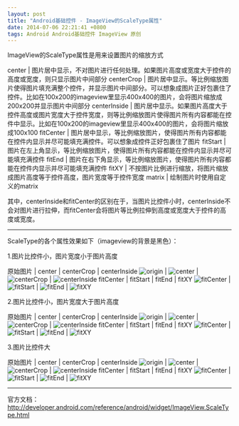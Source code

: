 ```yaml
---
layout: post
title: "Android基础控件 - ImageView的ScaleType属性"
date: 2014-07-06 22:21:41 +0800
tags: Android Android基础控件 ImageView 原创
---
```

<style type="text/css">
tr td:first-child{
  white-space: nowrap;
}
tr th:first-child{
  white-space: nowrap;
}
</style>
ImageView的ScaleType属性是用来设置图片的缩放方式


center 			| 图片居中显示，不对图片进行任何处理。如果图片高度或宽度大于控件的高度或宽度，则只显示图片中间部分
centerCrop 		| 图片居中显示。等比例缩放图片使得图片填充满整个控件，并显示图片中间部分。可以想象成图片正好包裹住了控件。比如在100x200的imageview里显示400x400的图片，会将图片缩放成200x200并显示图片中间部分
centerInside 	| 图片居中显示。如果图片高度大于控件高度或图片宽度大于控件宽度，则等比例缩放图片使得图片所有内容都能在控件中显示。比如在100x200的imageview里显示400x400的图片，会将图片缩放成100x100
fitCenter 		| 图片居中显示，等比例缩放图片，使得图片所有内容都能在控件内显示并尽可能填充满控件。可以想象成控件正好包裹住了图片
fitStart 		| 图片在左上角显示，等比例缩放图片，使得图片所有内容都能在控件内显示并尽可能填充满控件
fitEnd 			| 图片在右下角显示，等比例缩放图片，使得图片所有内容都能在控件内显示并尽可能填充满控件
fitXY 			| 不按图片比例进行缩放，将图片缩放成图片高度等于控件高度，图片宽度等于控件宽度
matrix 			| 绘制图片时使用自定义的matrix

其中，centerInside和fitCenter的区别在于，当图片比控件小时，centerInside不会对图片进行拉伸，而fitCenter会将图片等比例拉伸到高度或宽度大于控件的高度或宽度。  

***
ScaleType的各个属性效果如下（imageview的背景是黑色）：

1.图片比控件小，图片宽度小于图片高度  

原始图片 			| center 		| centerCrop | centerInside
![origin](http://phe7e07bw.bkt.clouddn.com/origin_80x92.jpg) | ![center](http://phe7e07bw.bkt.clouddn.com/center_80x92.png) | ![centerCrop](http://phe7e07bw.bkt.clouddn.com/centerCrop_80x92.png) | ![centerInside](http://phe7e07bw.bkt.clouddn.com/centerInside_80x92.png)
fitCenter | fitStart | fitEnd | fitXY
![fitCenter](http://phe7e07bw.bkt.clouddn.com/fitCenter_80x92.png) | ![fitStart](http://phe7e07bw.bkt.clouddn.com/fitStart_80x92.png) | ![fitEnd](http://phe7e07bw.bkt.clouddn.com/fitEnd_80x92.png) | ![fitXY](http://phe7e07bw.bkt.clouddn.com/fitXY_80x92.png)


2.图片比控件小，图片宽度大于图片高度

原始图片 			| center 		| centerCrop | centerInside
![origin](http://phe7e07bw.bkt.clouddn.com/origin_105x70.jpg) | ![center](http://phe7e07bw.bkt.clouddn.com/center_105x70.png) | ![centerCrop](http://phe7e07bw.bkt.clouddn.com/centerCrop_105x70.png) | ![centerInside](http://phe7e07bw.bkt.clouddn.com/centerInside_105x70.png)
fitCenter | fitStart | fitEnd | fitXY
![fitCenter](http://phe7e07bw.bkt.clouddn.com/fitCenter_105x70.png) | ![fitStart](http://phe7e07bw.bkt.clouddn.com/fitEnd_105x70.png) | ![fitEnd](http://phe7e07bw.bkt.clouddn.com/fitStart_105x70.png) | ![fitXY](http://phe7e07bw.bkt.clouddn.com/fitXY_105x70.png)

3.图片比控件大

原始图片 			| center 		| centerCrop | centerInside
![origin](http://phe7e07bw.bkt.clouddn.com/origin_320x240.jpg) | ![center](http://phe7e07bw.bkt.clouddn.com/center_320x240.png) | ![centerCrop](http://phe7e07bw.bkt.clouddn.com/centerCrop_320x240.png) | ![centerInside](http://phe7e07bw.bkt.clouddn.com/centerInside_320x240.png)
fitCenter | fitStart | fitEnd | fitXY
![fitCenter](http://phe7e07bw.bkt.clouddn.com/fitCenter_320x240.png) | ![fitStart](http://phe7e07bw.bkt.clouddn.com/fitStart_320x240.png) | ![fitEnd](http://phe7e07bw.bkt.clouddn.com/fitEnd_320x240.png) | ![fitXY](http://phe7e07bw.bkt.clouddn.com/fitXY_320x240.png)


***
官方文档：
<http://developer.android.com/reference/android/widget/ImageView.ScaleType.html>  
